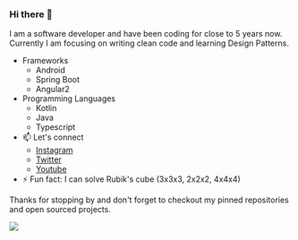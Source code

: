 ### Hi there 👋

I am a software developer and have been coding for close to 5 years now. Currently I am focusing on writing clean code and learning Design Patterns.
- Frameworks
   - Android
   - Spring Boot
   - Angular2
- Programming Languages
   - Kotlin
   - Java
   - Typescript
- 📫 Let's connect
     - <a href="https://www.instagram.com/developing.developer/" target="_blank" rel="noopener noreferrer">Instagram</a>
     - <a href="https://twitter.com/intent/follow?screen_name=abhisheks031&tw_p=followbutton" target="_blank" rel="noopener noreferrer">Twitter<a>
     - <a href="https://www.youtube.com/channel/UC8Gl9fv7A1ipE3EaOMzxCSg" target="_blank" rel="noopener noreferrer">Youtube</a>
- ⚡ Fun fact: I can solve Rubik's cube (3x3x3, 2x2x2, 4x4x4) 
     
Thanks for stopping by and don't forget to checkout my pinned repositories and open sourced projects.

<img src="https://github-readme-stats.vercel.app/api?username=5AbhishekSaxena&&show_icons=true&title_color=ffffff&icon_color=bb2acf&text_color=daf7dc&bg_color=151515"/>
